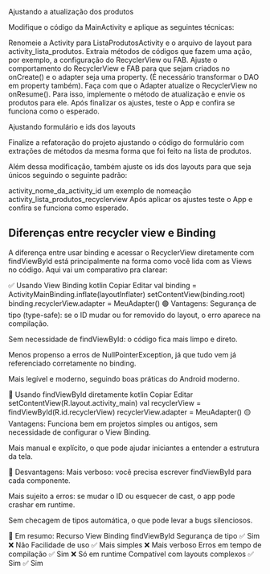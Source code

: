 Ajustando a atualização dos produtos

Modifique o código da MainActivity e aplique as seguintes técnicas:

Renomeie a Activity para ListaProdutosActivity e o arquivo de layout para activity_lista_produtos.
Extraia métodos de códigos que fazem uma ação, por exemplo, a configuração do RecyclerView ou FAB.
Ajuste o comportamento do RecyclerView e FAB para que sejam criados no onCreate() e o adapter seja uma property. (É necessário transformar o DAO em property também).
Faça com que o Adapter atualize o RecyclerView no onResume(). Para isso, implemente o método de atualização e envie os produtos para ele.
Após finalizar os ajustes, teste o App e confira se funciona como o esperado.

Ajustando formulário e ids dos layouts

Finalize a refatoração do projeto ajustando o código do formulário com extrações de métodos da mesma forma que foi feito na lista de produtos.

Além dessa modificação, também ajuste os ids dos layouts para que seja únicos seguindo o seguinte padrão:

activity_nome_da_activity_id um exemplo de nomeação activity_lista_produtos_recyclerview
Após aplicar os ajustes teste o App e confira se funciona como esperado.

## Diferenças entre recycler view e Binding

A diferença entre usar binding e acessar o RecyclerView diretamente com findViewById está principalmente na forma como você lida com as Views no código. Aqui vai um comparativo pra clarear:

✅ Usando View Binding
kotlin
Copiar
Editar
val binding = ActivityMainBinding.inflate(layoutInflater)
setContentView(binding.root)
binding.recyclerView.adapter = MeuAdapter()
🟢 Vantagens:
Segurança de tipo (type-safe): se o ID mudar ou for removido do layout, o erro aparece na compilação.

Sem necessidade de findViewById: o código fica mais limpo e direto.

Menos propenso a erros de NullPointerException, já que tudo vem já referenciado corretamente no binding.

Mais legível e moderno, seguindo boas práticas do Android moderno.

🔵 Usando findViewById diretamente
kotlin
Copiar
Editar
setContentView(R.layout.activity_main)
val recyclerView = findViewById<RecyclerView>(R.id.recyclerView)
recyclerView.adapter = MeuAdapter()
🟡 Vantagens:
Funciona bem em projetos simples ou antigos, sem necessidade de configurar o View Binding.

Mais manual e explícito, o que pode ajudar iniciantes a entender a estrutura da tela.

🔴 Desvantagens:
Mais verboso: você precisa escrever findViewById para cada componente.

Mais sujeito a erros: se mudar o ID ou esquecer de cast, o app pode crashar em runtime.

Sem checagem de tipos automática, o que pode levar a bugs silenciosos.

📝 Em resumo:
Recurso	View Binding	findViewById
Segurança de tipo	✅ Sim	❌ Não
Facilidade de uso	✅ Mais simples	❌ Mais verboso
Erros em tempo de compilação	✅ Sim	❌ Só em runtime
Compatível com layouts complexos	✅ Sim	✅ Sim
